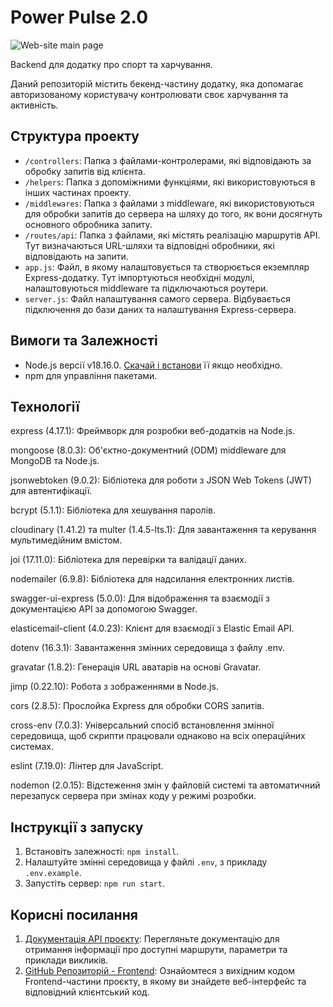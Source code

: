# Power Pulse 2.0

![Web-site main page](./src/assets/img1.png)

Backend для додатку про спорт та харчування.

Даний репозиторій містить бекенд-частину додатку, яка допомагає авторизованому
користувачу контролювати своє харчування та активність.

## Структура проекту

- `/controllers`: Папка з файлами-контролерами, які відповідають за обробку
  запитів від клієнта.
- `/helpers`: Папка з допоміжними функціями, які використовуються в інших
  частинах проекту.
- `/middlewares`: Папка з файлами з middleware, які використовуються для
  обробки запитів до сервера на шляху до того, як вони досягнуть основного
  обробника запиту.
- `/routes/api`: Папка з файлами, які містять реалізацію маршрутів API. Тут
  визначаються URL-шляхи та відповідні обробники, які відповідають на запити.
- `app.js`: Файл, в якому налаштовується та створюється екземпляр
  Express-додатку. Тут імпортуються необхідні модулі, налаштовуються
  middleware та підключаються роутери.
- `server.js`: Файл налаштування самого сервера. Відбувається підключення до
  бази даних та налаштування Express-сервера.

## Вимоги та Залежності

- Node.js версії v18.16.0. [Скачай і встанови](https://nodejs.org/en/) її якщо необхідно.
- npm для управління пакетами.

## Технології

express (4.17.1): Фреймворк для розробки веб-додатків на Node.js.

mongoose (8.0.3): Об'єктно-документний (ODM) middleware для MongoDB та Node.js.

jsonwebtoken (9.0.2): Бібліотека для роботи з JSON Web Tokens (JWT) для автентифікації.

bcrypt (5.1.1): Бібліотека для хешування паролів.

cloudinary (1.41.2) та multer (1.4.5-lts.1): Для завантаження та керування мультимедійним вмістом.

joi (17.11.0): Бібліотека для перевірки та валідації даних.

nodemailer (6.9.8): Бібліотека для надсилання електронних листів.

swagger-ui-express (5.0.0): Для відображення та взаємодії з документацією API за допомогою Swagger.

elasticemail-client (4.0.23): Клієнт для взаємодії з Elastic Email API.

dotenv (16.3.1): Завантаження змінних середовища з файлу .env.

gravatar (1.8.2): Генерація URL аватарів на основі Gravatar.

jimp (0.22.10): Робота з зображеннями в Node.js.

cors (2.8.5): Прослойка Express для обробки CORS запитів.

cross-env (7.0.3): Універсальний спосіб встановлення змінної середовища, щоб скрипти працювали однаково на всіх операційних системах.

eslint (7.19.0): Лінтер для JavaScript.

nodemon (2.0.15): Відстеження змін у файловій системі та автоматичний перезапуск сервера при змінах коду у режимі розробки.

## Інструкції з запуску

1. Встановіть залежності: `npm install`.
2. Налаштуйте змінні середовища у файлі `.env`, з прикладу `.env.example`.
3. Запустіть сервер: `npm run start`.

## Корисні посилання

1.  [Документація API проєкту](https://power-4vwy.onrender.com/api/v1/api-docs/):
    Перегляньте документацію для отримання інформації про доступні маршрути, параметри та приклади викликів.
2.  [GitHub Репозиторій - Frontend](https://github.com/SaltyUA/power-pulse-fs):
    Ознайомтеся з вихідним кодом Frontend-частини проєкту, в якому ви знайдете веб-інтерфейс та відповідний клієнтський код.
